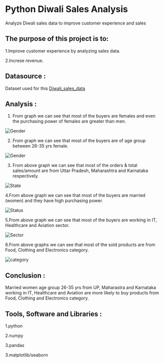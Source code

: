 
# Python Diwali Sales Analysis
Analyze Diwali sales data to improve customer experience and sales

## The purpose of this project is to:

1.Improve customer experience by analyzing sales data.

2.Increse revenue.

## Datasource :
Dataset used for this [Diwali_sales_data](https://github.com/kirannavale/Portfolio-Projects/blob/main/Python%20Diwali%20Sales%20Analysis/Diwali%20Sales%20Data.csv)

## Analysis : 
1. From  graph we can see that most of the buyers are females and even the purchasing power of females are greater than men.
   
![Gender](https://github.com/kirannavale/Portfolio-Projects/assets/34519689/49dd391f-95c8-48dd-9364-1ad227aa0ae1)

2. From graph we can see that most of the buyers are of age group between 26-35 yrs female.

![Gender](https://github.com/kirannavale/Portfolio-Projects/assets/34519689/9a6bad3d-fd37-4a28-a1f6-ec8e71348a9f)

3. From above graph we can see that most of the orders & total sales/amount are from Uttar Pradesh, Maharashtra and Karnataka respectively.

![State](https://github.com/kirannavale/Portfolio-Projects/assets/34519689/7bb33eeb-279c-4e48-8149-86d660392899)

4.From above graph we can see that most of the buyers are married (women) and they have high purchasing power.

![Status](https://github.com/kirannavale/Portfolio-Projects/assets/34519689/783d8724-1fed-496d-af1b-dd49e399f3be)

5.From above graph we can see that most of the buyers are working in IT, Healthcare and Aviation sector.

![Sector](https://github.com/kirannavale/Portfolio-Projects/assets/34519689/010c04a6-7df5-43d3-b937-f4ee4fe941d1)

6.From above graphs we can see that most of the sold products are from Food, Clothing and Electronics category.

![category](https://github.com/kirannavale/Portfolio-Projects/assets/34519689/21337d09-188c-489e-a4fc-eee16002b708)

## Conclusion : 

Married women age group 26-35 yrs from UP,  Maharastra and Karnataka working in IT, Healthcare and Aviation are more likely to buy products from Food, Clothing and Electronics category.


## Tools, Software and Libraries :


1.python

2.numpy

3.pandas

3.matplotlib/seaborn
